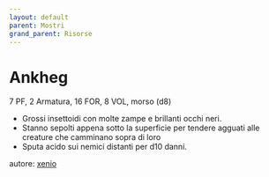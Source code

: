 ```yaml
---
layout: default
parent: Mostri
grand_parent: Risorse
---
```


# Ankheg
7 PF, 2 Armatura, 16 FOR, 8 VOL, morso (d8)
- Grossi insettoidi con molte zampe e brillanti occhi neri.
- Stanno sepolti appena sotto la superficie per tendere agguati alle creature che camminano sopra di loro  
- Sputa acido sui nemici distanti per d10 danni.

autore: [xenio](https://xenioinabottle.blogspot.com)
